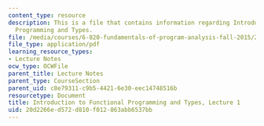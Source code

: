 ```yaml
---
content_type: resource
description: This is a file that contains information regarding Introduction to Functional
  Programming and Types.
file: /media/courses/6-820-fundamentals-of-program-analysis-fall-2015/20d2266ed572d810f012863abb6537bb_MIT6_820F15_L01.pdf
file_type: application/pdf
learning_resource_types:
- Lecture Notes
ocw_type: OCWFile
parent_title: Lecture Notes
parent_type: CourseSection
parent_uid: c8e79311-c9b5-4421-6e30-eec14748516b
resourcetype: Document
title: Introduction to Functional Programming and Types, Lecture 1
uid: 20d2266e-d572-d810-f012-863abb6537bb
---
```

